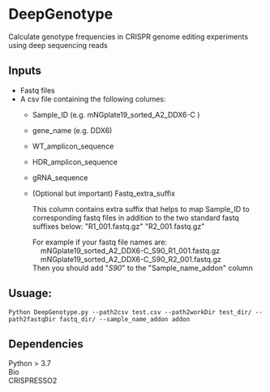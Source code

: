 # DeepGenotype
Calculate genotype frequencies in CRISPR genome editing experiments using deep sequencing reads

## Inputs
- Fastq files
- A csv file containing the following columes:
  - Sample_ID (e.g. mNGplate19_sorted_A2_DDX6-C )
  - gene_name (e.g. DDX6)
  - WT_amplicon_sequence
  - HDR_amplicon_sequence
  - gRNA_sequence
  - (Optional but important) Fastq_extra_suffix    
        
      This column contains extra suffix that helps to map Sample_ID to corresponding fastq files
      in addition to the two standard fastq suffixes below:
      "R1_001.fastq.gz"
      "R2_001.fastq.gz"
      
      For example if your fastq file names are:  
      &nbsp;&nbsp;&nbsp; mNGplate19_sorted_A2_DDX6-C_S90_R1_001.fastq.gz  
      &nbsp;&nbsp;&nbsp; mNGplate19_sorted_A2_DDX6-C_S90_R2_001.fastq.gz  
      Then you should add "_S90_" to the "Sample_name_addon" column

## Usuage:
```
Python DeepGenotype.py --path2csv test.csv --path2workDir test_dir/ --path2fastqDir fastq_dir/ --sample_name_addon addon
```

## Dependencies
Python > 3.7  
Bio   
CRISPRESSO2
  

